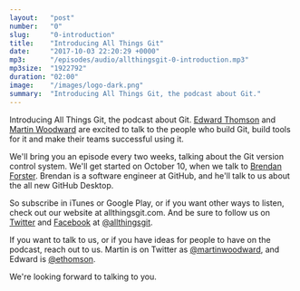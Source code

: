 ```yaml
---
layout:   "post"
number:   "0"
slug:     "0-introduction"
title:    "Introducing All Things Git"
date:     "2017-10-03 22:20:29 +0000"
mp3:      "/episodes/audio/allthingsgit-0-introduction.mp3"
mp3size:  "1922792"
duration: "02:00"
image:    "/images/logo-dark.png"
summary:  "Introducing All Things Git, the podcast about Git."
---
```

Introducing All Things Git, the podcast about Git.
<a href="https://www.edwardthomson.com/">Edward Thomson</a> and
<a href="http://www.woodwardweb.com/">Martin Woodward</a> are excited
to talk to the people who build Git, build tools for it and make their
teams successful using it.

We'll bring you an episode every two weeks, talking about the Git version
control system.  We'll get started on October 10, when we talk to
<a href="https://twitter.com/shiftkey">Brendan Forster</a>.  Brendan is a
software engineer at GitHub, and he'll talk to us about the all new
GitHub Desktop.

So subscribe in iTunes or Google Play, or if you want other ways to listen,
check out our website at allthingsgit.com.  And be sure to follow us on
<a href="https://twitter.com/allthingsgit">Twitter</a> and
<a href="https://facebook.com/allthingsgit">Facebook</a> at
<a href="https://twitter.com/allthingsgit">@allthingsgit</a>.

If you want to talk to us, or if you have ideas for people to have on the
podcast, reach out to us.  Martin is on Twitter as
<a href="https://twitter.com/martinwoodward">@martinwoodward</a>, and
Edward is
<a href="https://twitter.com/ethomson">@ethomson</a>.

We're looking forward to talking to you.
